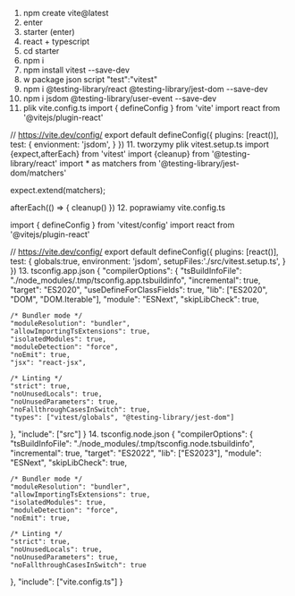 1. npm create vite@latest
2. enter
3. starter (enter)
4. react + typescript
5. cd starter
6. npm i
6. npm install vitest --save-dev
7. w package json script    "test":"vitest"
8. npm i @testing-library/react @testing-library/jest-dom --save-dev
9. npm i jsdom @testing-library/user-event --save-dev
10. plik vite.config.ts
import { defineConfig } from 'vite'
import react from '@vitejs/plugin-react'

// https://vite.dev/config/
export default defineConfig({
  plugins: [react()],
  test: {
    envionment: 'jsdom',
  }
})
11. tworzymy plik vitest.setup.ts
import {expect,afterEach} from 'vitest'
import {cleanup} from '@testing-library/react'
import * as matchers from '@testing-library/jest-dom/matchers'


expect.extend(matchers);

afterEach(() => {
    cleanup()
})
12. poprawiamy vite.config.ts

import { defineConfig } from 'vitest/config'
import react from '@vitejs/plugin-react'

// https://vite.dev/config/
export default defineConfig({
  plugins: [react()],
  test: {
    globals:true,
    environment: 'jsdom',
    setupFiles:'./src/vitest.setup.ts',
  }
})
13. tsconfig.app.json 
{
  "compilerOptions": {
    "tsBuildInfoFile": "./node_modules/.tmp/tsconfig.app.tsbuildinfo",
    "incremental": true, 
    "target": "ES2020",
    "useDefineForClassFields": true,
    "lib": ["ES2020", "DOM", "DOM.Iterable"],
    "module": "ESNext",
    "skipLibCheck": true,

    /* Bundler mode */
    "moduleResolution": "bundler",
    "allowImportingTsExtensions": true,
    "isolatedModules": true,
    "moduleDetection": "force",
    "noEmit": true,
    "jsx": "react-jsx",

    /* Linting */
    "strict": true,
    "noUnusedLocals": true,
    "noUnusedParameters": true,
    "noFallthroughCasesInSwitch": true,
    "types": ["vitest/globals", "@testing-library/jest-dom"]
  },
  "include": ["src"]
}
14. tsconfig.node.json
{
  "compilerOptions": {
    "tsBuildInfoFile": "./node_modules/.tmp/tsconfig.node.tsbuildinfo",
    "incremental": true,
    "target": "ES2022",
    "lib": ["ES2023"],
    "module": "ESNext",
    "skipLibCheck": true,

    /* Bundler mode */
    "moduleResolution": "bundler",
    "allowImportingTsExtensions": true,
    "isolatedModules": true,
    "moduleDetection": "force",
    "noEmit": true,

    /* Linting */
    "strict": true,
    "noUnusedLocals": true,
    "noUnusedParameters": true,
    "noFallthroughCasesInSwitch": true
  },
  "include": ["vite.config.ts"]
}

